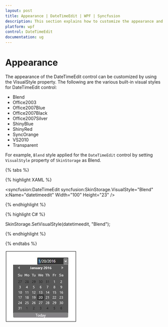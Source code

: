 ```yaml
---
layout: post
title: Appearance | DateTimeEdit | WPF | Syncfusion 
description: This section explains how to customize the appearance and styling of DateTimeEdit control.   
platform: wpf
control: DateTimeEdit
documentation: ug
---
```


# Appearance     

The appearance of the DateTimeEdit control can be customized by using the VisualStyle property. The following are the various built-in visual styles for DateTimeEdit control:

* Blend
* Office2003
* Office2007Blue
* Office2007Black
* Office2007Silver
* ShinyBlue
* ShinyRed
* SyncOrange
* VS2010
* Transparent

For example, `Blend` style applied for the `DateTimeEdit` control by setting `VisualStyle` property of `SkinStorage` as Blend.

{% tabs %}

{% highlight XAML %}

<syncfusion:DateTimeEdit syncfusion:SkinStorage.VisualStyle="Blend" x:Name="datetimeedit" Width="100" Height="23" />

{% endhighlight %}

{% highlight C# %}

SkinStorage.SetVisualStyle(datetimeedit, "Blend");

{% endhighlight %}

{% endtabs %}

![](appearance-images/blend.jpeg)